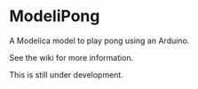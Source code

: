 # ModeliPong
A Modelica model to play pong using an Arduino.

See the wiki for more information.

This is still under development.